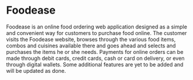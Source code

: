 # Foodease
Foodease is an online food ordering web application designed as a simple and convenient way for customers to purchase food online. The customer visits the Foodease website, browses through the various food items, combos and cuisines available there and goes ahead and selects and purchases the items he or she needs. Payments for online orders can be made through debit cards, credit cards, cash or card on delivery, or even through digital wallets.
Some additional features are yet to be added and will be updated as done.
